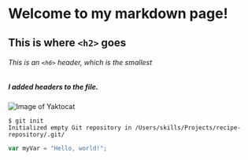 # Welcome to my markdown page!
## This is where `<h2>` goes

###### This is an `<h6>` header, which is the smallest

##### I added headers to the file.

![Image of Yaktocat](https://octodex.github.com/images/yaktocat.png)

```
$ git init
Initialized empty Git repository in /Users/skills/Projects/recipe-repository/.git/
```

``` javascript
var myVar = "Hello, world!";
```

